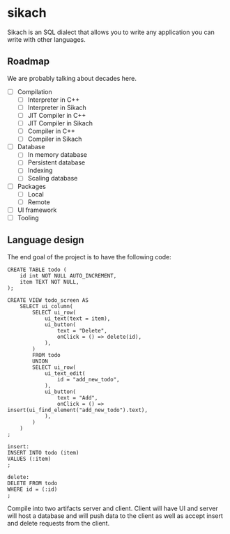 # sikach

Sikach is an SQL dialect that allows you to write any application you can write with other languages. 

## Roadmap 

We are probably talking about decades here.

 - [ ] Compilation
   - [ ] Interpreter in C++
   - [ ] Interpreter in Sikach
   - [ ] JIT Compiler in C++
   - [ ] JIT Compiler in Sikach
   - [ ] Compiler in C++
   - [ ] Compiler in Sikach
 - [ ] Database
   - [ ] In memory database
   - [ ] Persistent database
   - [ ] Indexing
   - [ ] Scaling database
 - [ ] Packages
   - [ ] Local
   - [ ] Remote
 - [ ] UI framework
 - [ ] Tooling

## Language design

The end goal of the project is to have the following code:

```
CREATE TABLE todo (
    id int NOT NULL AUTO_INCREMENT,
    item TEXT NOT NULL,
);

CREATE VIEW todo_screen AS
    SELECT ui_column(
        SELECT ui_row(
            ui_text(text = item),
            ui_button(
                text = "Delete",
                onClick = () => delete(id),
            ),
        )
        FROM todo
        UNION
        SELECT ui_row(
            ui_text_edit(
                id = "add_new_todo",
            ),
            ui_button(
                text = "Add",
                onClick = () => insert(ui_find_element("add_new_todo").text),
            ),
        )
    )
;

insert:
INSERT INTO todo (item)
VALUES (:item)
;

delete:
DELETE FROM todo
WHERE id = (:id)
;
```

Compile into two artifacts server and client. Client will have UI and server will host a database and will push data to the client as well as accept insert and delete requests from the client.
